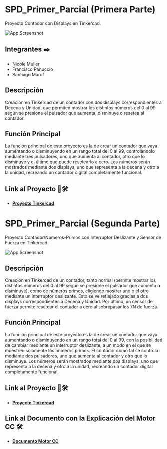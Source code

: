 # SPD_Primer_Parcial (Primera Parte)

Proyecto Contador con Displays en Tinkercad.

![App Screenshot](https://firebasestorage.googleapis.com/v0/b/react-playgames.appspot.com/o/Screen%2Fproyecto.png?alt=media&token=dded0796-9cc7-4698-ad48-7c5d6cab9db9)

## Integrantes ✒️

* Nicole Muller
* Francisco Panuccio
* Santiago Maruf

## Descripción

Creación en Tinkercad de un contador con dos displays correspondientes a Decena y Unidad, que permiten mostrar los distintos números del 0 al 99 según se presione el pulsador que aumenta, disminuye o resetea al contador.

## Función Principal

La función principal de este proyecto es la de crear un contador que vaya aumentando o disminuyendo en un rango total del 0 al 99, controlándolo mediante tres pulsadores, uno que aumenta al contador, otro que lo disminuye y el último que puede resetearlo a cero. Los números serán mostrados mediante dos displays, uno que representa a la decena y otro a la unidad, recreando un contador digital completamente funcional.


## Link al Proyecto 🚀🛠️

* [**Proyecto Tinkercad**](https://www.tinkercad.com/things/jTs2s4dpUFw)


# SPD_Primer_Parcial (Segunda Parte)

Proyecto Contador/Números-Primos con Interruptor Deslizante y Sensor de Fuerza en Tinkercad.

![App Screenshot](https://firebasestorage.googleapis.com/v0/b/react-playgames.appspot.com/o/Screen%2Fproyecto_dos.png?alt=media&token=3d307b74-30fb-43d9-8bc1-5274a88f7dac)

## Descripción

Creación en Tinkercad de un contador, tanto normal (permite mostrar los distintos números del 0 al 99 según se presione el pulsador que aumenta o disminuye), como de números primos, eligiendo mostrar uno o el otro mediante un interruptor deslizante. Esto se ve reflejado gracias a dos displays correspondientes a Decena y Unidad. Por último, un sensor de fuerza permite resetear el contador a cero al sobrepasar los 7N de fuerza.

## Función Principal

La función principal de este proyecto es la de crear un contador que vaya aumentando o disminuyendo en un rango total del 0 al 99, con la posibilidad de cambiar mediante un interruptor deslizante, a un modo en el que se muestren solamente los números primos. El contador como tal se controla mediante dos pulsadores, uno que aumenta al contador y otro que lo disminuye. Los números serán mostrados mediante dos displays, uno que representa a la decena y otro a la unidad, recreando un contador digital completamente funcional.


## Link al Proyecto 🚀🛠️

* [**Proyecto Tinkercad**](https://www.tinkercad.com/things/8NAX71s5qzC)

## Link al Documento con la Explicación del Motor CC 🛠️

* [**Documento Motor CC**](https://firebasestorage.googleapis.com/v0/b/react-playgames.appspot.com/o/Screen%2FMotor_CC.docx?alt=media&token=c8a505e1-4914-44ac-93b7-95e6350cdc3f)
